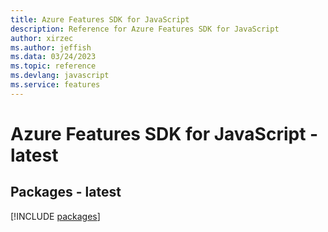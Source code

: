 ```yaml
---
title: Azure Features SDK for JavaScript
description: Reference for Azure Features SDK for JavaScript
author: xirzec
ms.author: jeffish
ms.data: 03/24/2023
ms.topic: reference
ms.devlang: javascript
ms.service: features
---
```

# Azure Features SDK for JavaScript - latest
## Packages - latest
[!INCLUDE [packages](features-index.md)]
